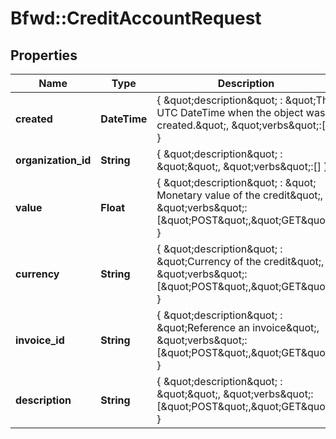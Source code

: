 # Bfwd::CreditAccountRequest

## Properties
Name | Type | Description | Notes
------------ | ------------- | ------------- | -------------
**created** | **DateTime** | { \&quot;description\&quot; : \&quot;The UTC DateTime when the object was created.\&quot;, \&quot;verbs\&quot;:[] } | [optional] 
**organization_id** | **String** | { \&quot;description\&quot; : \&quot;\&quot;, \&quot;verbs\&quot;:[] } | [optional] 
**value** | **Float** | { \&quot;description\&quot; : \&quot; Monetary value of the credit\&quot;, \&quot;verbs\&quot;:[\&quot;POST\&quot;,\&quot;GET\&quot;] } | 
**currency** | **String** | { \&quot;description\&quot; : \&quot;Currency of the credit\&quot;, \&quot;verbs\&quot;:[\&quot;POST\&quot;,\&quot;GET\&quot;] } | 
**invoice_id** | **String** | { \&quot;description\&quot; : \&quot;Reference an invoice\&quot;, \&quot;verbs\&quot;:[\&quot;POST\&quot;,\&quot;GET\&quot;] } | [optional] 
**description** | **String** | { \&quot;description\&quot; : \&quot;\&quot;, \&quot;verbs\&quot;:[\&quot;POST\&quot;,\&quot;GET\&quot;] } | [optional] 


